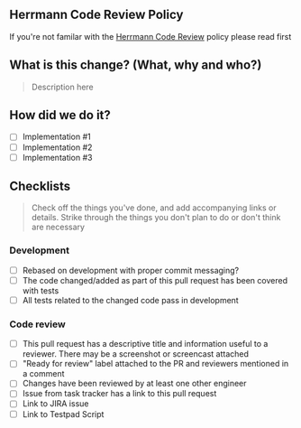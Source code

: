 ## Herrmann Code Review Policy

If you're not familar with the [Herrmann Code Review](https://github.com/think-herrmann/axon-development/blob/master/docs/code-review.md) policy please
read first

## What is this change? (What, why and who?)
> Description here

## How did we do it?
- [ ] Implementation #1
- [ ] Implementation #2
- [ ] Implementation #3 

## Checklists

> Check off the things you've done, and add accompanying links or details. 
> Strike through the things you don't plan to do or don't think are necessary

### Development
- [ ] Rebased on development with proper commit messaging?
- [ ] The code changed/added as part of this pull request has been covered with tests
- [ ] All tests related to the changed code pass in development

### Code review
- [ ]  This pull request has a descriptive title and information useful to a reviewer. There may be a screenshot or screencast attached
- [ ] "Ready for review" label attached to the PR and reviewers mentioned in a comment
- [ ] Changes have been reviewed by at least one other engineer
- [ ] Issue from task tracker has a link to this pull request
- [ ] Link to JIRA issue
- [ ] Link to Testpad Script
